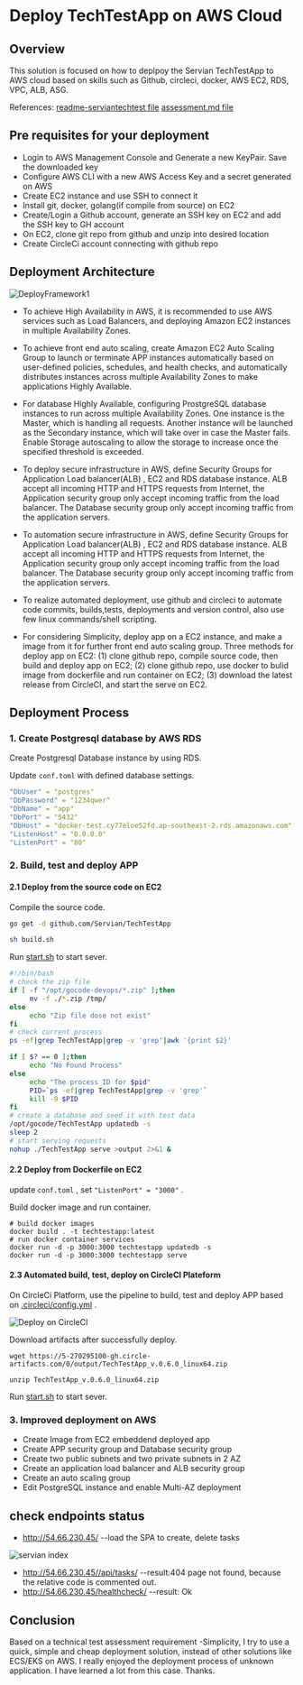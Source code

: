
# Deploy TechTestApp on AWS Cloud

## Overview
This solution is focused on how to deplpoy the Servian TechTestApp to AWS cloud based on skills such as Github, circleci, docker, AWS EC2, RDS, VPC, ALB, ASG.

References: [readme-serviantechtest file](readme-serviantechtest.md)    [assessment.md file](ASSESSMENT.md)


## Pre requisites for your deployment


- Login to AWS Management Console and Generate a new KeyPair. Save the downloaded key
- Configure AWS CLI with a new AWS Access Key and a secret generated on AWS
- Create EC2 instance and use SSH to connect it
- Install git, docker, golang(if compile from source) on EC2
- Create/Login a Github account, generate an SSH key on EC2 and add the SSH key to GH account
- On EC2, clone git repo from github and unzip into desired location
- Create CircleCi account connecting with github repo

## Deployment Architecture

![DeployFramework1](./DeployFramework1.png)

- To achieve High Availability in AWS, it is recommended to use AWS services such as Load Balancers, and deploying Amazon EC2 instances in multiple Availability Zones.

- To achieve front end auto scaling, create Amazon EC2 Auto Scaling Group to launch or terminate APP instances automatically based on user-defined policies, schedules, and health checks, and automatically distributes instances across multiple Availability Zones to make applications Highly Available.

- For database Highly Available, configuring ProstgreSQL database instances to run across multiple Availability Zones. One instance is the Master, which is handling all requests. Another instance will be launched as the Secondary instance, which will take over in case the Master fails.  Enable Storage autoscaling to allow the storage to increase once the specified threshold is exceeded.

- To deploy secure infrastructure in AWS,  define Security Groups for  Application Load balancer(ALB) , EC2 and RDS database instance. ALB accept all incoming HTTP and HTTPS requests from Internet, the Application security group only accept incoming traffic from the load balancer. The Database security group only accept incoming traffic from the application servers.

- To automation secure infrastructure in AWS,  define Security Groups for  Application Load balancer(ALB) , EC2 and RDS database instance. ALB accept all incoming HTTP and HTTPS requests from Internet, the Application security group only accept incoming traffic from the load balancer. The Database security group only accept incoming traffic from the application servers.

- To realize automated deployment, use github and circleci to automate code commits, builds,tests, deployments and version control, also use few linux commands/shell scripting.

- For considering Simplicity, deploy app on a EC2 instance, and make a image from it for further front end auto scaling group. Three methods for deploy app on EC2: (1) clone github repo, compile source code, then build and deploy app on EC2; (2) clone github repo, use docker to bulid image from dockerfile and run container on EC2; (3) download the latest release from CircleCI, and start the serve on EC2. 


## Deployment Process

### 1. Create Postgresql database by AWS RDS

Create Postgresql Database instance by using RDS.

Update `conf.toml` with defined database settings.

```yml
"DbUser" = "postgres"
"DbPassword" = "1234qwer"
"DbName" = "app"
"DbPort" = "5432"
"DbHost" = "docker-test.cy77eloe52fd.ap-southeast-2.rds.amazonaws.com"
"ListenHost" = "0.0.0.0"
"ListenPort" = "80"

```

### 2. Build, test and deploy APP

#### 2.1 Deploy from the source code on EC2

Compile the source code.
```bash
go get -d github.com/Servian/TechTestApp

sh build.sh
```
Run [start.sh](./start.sh) to start sever.

```bash
#!/bin/bash
# check the zip file
if [ -f "/opt/gocode-devops/*.zip" ];then
     mv -f ./*.zip /tmp/
else
     echo "Zip file dose not exist"
fi
# check current process
ps -ef|grep TechTestApp|grep -v 'grep'|awk '{print $2}'

if [ $? == 0 ];then
     echo "No Found Process"
else 
     echo "The process ID for $pid"
     PID=`ps -ef|grep TechTestApp|grep -v 'grep'`
     kill -9 $PID
fi
# create a database and seed it with test data
/opt/gocode/TechTestApp updatedb -s
sleep 2
# start serving requests
nohup ./TechTestApp serve >output 2>&1 &

```
#### 2.2 Deploy from Dockerfile on EC2
update `conf.toml` , set  `"ListenPort" = "3000"` .

Build docker image and run container.

```
# build docker images
docker build . -t techtestapp:latest 
# run docker container services
docker run -d -p 3000:3000 techtestapp updatedb -s
docker run -d -p 3000:3000 techtestapp serve
```
#### 2.3 Automated build, test, deploy on CircleCI Plateform
On CircleCi Platform, use the pipeline to build, test and deploy APP based on [.circleci/config.yml](./.circleci/config.yml) .


![Deploy on CircleCI](./CircleCI-Appdeploy.png)


Download artifacts after successfully deploy.
```
wget https://5-270295100-gh.circle-artifacts.com/0/output/TechTestApp_v.0.6.0_linux64.zip

unzip TechTestApp_v.0.6.0_linux64.zip
```


Run [start.sh](./start.sh) to start sever.

### 3. Improved deployment on AWS

- Create Image from EC2 embeddend deployed app
- Create APP security group and Database security group
- Create two public subnets and two private subnets in 2 AZ
- Create an application load balancer and ALB security group
- Create an auto scaling group
- Edit PostgreSQL instance and enable Multi-AZ deployment


## check endpoints status

- http://54.66.230.45/   --load the SPA to create, delete tasks

![servian index](./servian_index.png)

- http://54.66.230.45//api/tasks/ --result:404 page not found, because the relative code is commented out.
- http://54.66.230.45/healthcheck/ --result: Ok


## Conclusion
Based on a technical test assessment requirement -Simplicity, I try to use a quick, simple and cheap deployment solution, instead of other solutions like ECS/EKS on AWS. I really enjoyed the deployment process of unknown application. I have learned a lot from this case. Thanks.






